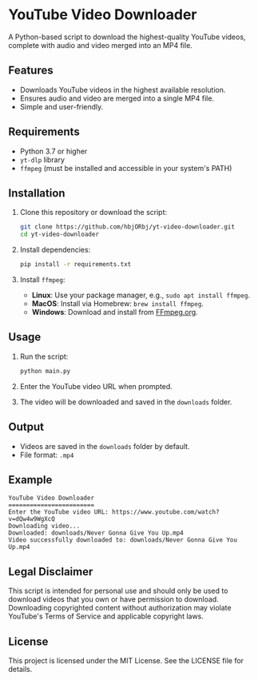 # YouTube Video Downloader

A Python-based script to download the highest-quality YouTube videos, complete with audio and video merged into an MP4 file.

## Features

- Downloads YouTube videos in the highest available resolution.
- Ensures audio and video are merged into a single MP4 file.
- Simple and user-friendly.

## Requirements

- Python 3.7 or higher
- `yt-dlp` library
- `ffmpeg` (must be installed and accessible in your system's PATH)

## Installation

1. Clone this repository or download the script:
   ```bash
   git clone https://github.com/hbjORbj/yt-video-downloader.git
   cd yt-video-downloader
   ```

2. Install dependencies:
   ```bash
   pip install -r requirements.txt
   ```

3. Install `ffmpeg`:
   - **Linux**: Use your package manager, e.g., `sudo apt install ffmpeg`.
   - **MacOS**: Install via Homebrew: `brew install ffmpeg`.
   - **Windows**: Download and install from [FFmpeg.org](https://ffmpeg.org).

## Usage

1. Run the script:
   ```bash
   python main.py
   ```

2. Enter the YouTube video URL when prompted.

3. The video will be downloaded and saved in the `downloads` folder.

## Output

- Videos are saved in the `downloads` folder by default.
- File format: `.mp4`

## Example

```plaintext
YouTube Video Downloader
========================
Enter the YouTube video URL: https://www.youtube.com/watch?v=dQw4w9WgXcQ
Downloading video...
Downloaded: downloads/Never Gonna Give You Up.mp4
Video successfully downloaded to: downloads/Never Gonna Give You Up.mp4
```

## Legal Disclaimer

This script is intended for personal use and should only be used to download videos that you own or have permission to download. Downloading copyrighted content without authorization may violate YouTube's Terms of Service and applicable copyright laws.

## License

This project is licensed under the MIT License. See the LICENSE file for details.
